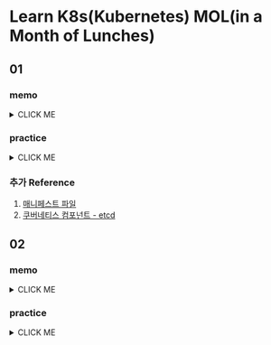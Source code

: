 # Learn K8s(Kubernetes) MOL(in a Month of Lunches)

## 01

### memo
<details><summary>CLICK ME</summary>
<p>


Kuberntes는 컨테이너를 실행하기 위한 플랫폼으로 컨테이너화(containzred)된 애플리케이션을 위해 아래와 같은 기능을 제공한다.
* 컨테이너화된 애플리케이션의 실행
* 순차적 업데이트
* 서비스 레벨 유지 
* 수요에 따른 스케일 확장
<br><br>

Kubernetes에는 두개의 핵심 개념이 있다.
1. 애플리케이션 정의를 위한 `API`
2. 애플리케이션 실행을 위한 `클러스터`
<br><br>

YAML 파일에 앱을 정의하고 Kubernetes에 전달함으로써, Kubernetes는 YAML 파일에 정의된 항목을 수행한다. 
* 사용자는 애플리케이션의 구조를 정의하는 역할
* 정의된 애플리케이션의 실행 및 관리는 Kuberntes의 역할
* YAML 파일을 애플리케이션을 제공하는 모든 컴포넌트의 목록을 담고있는 의미에서 애플리케이션 `매니페스트(manifest)`라고도 부름
  > 매니페스트 파일(manifest file)은 컴퓨팅에서 집합의 일부 또는 논리정연한 단위인 파일들의 그룹을 위한 메타데이터를 포함하는 파일이다. - wikipedia (1)

<br>

Kubernetes 클러스터에는 분산데이터베이스가 있다.
* 애플리케이션에 대한 설정 파일과 API 키 그리고 연결 자격 증명과 같은 데이터를 저장
* Kubernets 클러스터 데이터는 etcd라는 일관적이고 고가용성을 갖는 key-value 저장소를 사용 (2)
<br><br>


</p>
</details>

### practice
<details><summary>CLICK ME</summary>
<p>
  
  
실습을 위한 Kubernetes 구성이 필요한데, macOS 기준으로 [Docker Desktop](https://hub.docker.com/editions/community/docker-ce-desktop-mac) 설치 후 Dashboard에서 kubernetes를 활성화할 수 있다. 

```shell
$ kubectl get nodes
NAME             STATUS   ROLES    AGE   VERSION
docker-desktop   Ready    master   13d   v1.19.3
```


</p>
</details>

### 추가 Reference
1. [매니페스트 파일](https://ko.wikipedia.org/wiki/%EB%A7%A4%EB%8B%88%ED%8E%98%EC%8A%A4%ED%8A%B8_%ED%8C%8C%EC%9D%BC)
2. [쿠버네티스 컴포넌트 - etcd](https://kubernetes.io/ko/docs/concepts/overview/components/#etcd)

## 02

### memo
<details><summary>CLICK ME</summary>
<p>
  
  
Kubernetes는 컨테이너를 클러스터의 단일 노드에서 실행되는 컴퓨팅 단위인 Pod로 래핑한다. 
* Pod에는 Kubernetes에서 관리하는 가상 IP 주소를 할당
* Pod는 단일 컨테이너 또는 다수의 컨테이너 실행이 가능
* Kubernetes는 컨테이너를 직접 실행하지 않고, 노드에 설치된 도커와 같은 컨테이너 런타임에 위임
  * Pod의 컨테이너 ID는 컨테이너를 실행하는 다른 시스템에 대한 참조 
  * CRI(Container Runtime Interface)라는 API를 이용

Controller는 다른 리소스를 관리하는 Kubernetes의 리소스다. 
* Kubernetes API와 함께 시스템의 현재 상태를 관찰하여 리소스 상태에 따라 필요한 부분을 변경
* 다양한 Controller가 있으며, Pod 관리를 위한 주요 컨트롤러로 `Deployment`가 존재
* Controller는 라벨 선택기(label selector)를 사용하여 관리하는 리소스를 식별
  * 라벨을 활용한 리소스 식별
* Controller를 통해 Pod가 할당되는 경우, Controller 부터 리소스 해제
  * Controller는 Pod를 관리하는 주체로, 관리 중인 Pod가 삭제되면 다시 복구

애플리케이션 매니페스트는 JSON 또는 YAML로 작성할 수 있다.
* 선언적으로 작성되어 Kubernets에 원하는 최종 결과를 알리고, 이를 위해 수행해야 할 작업을 결정
* 애플리케이션에 대한 복제본 수, 적용해야하는 자원 제한, 정상 구동 여부, 애플리케이션의 설정 및 데이터를 저장하는 위치등을 지정 가능
  ```yaml
  # Kubernetes API의 버전과 리소스 유형을 지정
  apiVersion: v1
  kind: Pod

  # 리소스에 대한 메타데이터에는 이름(필수) 및 라벨(선택 사항)을 지정 
  metadata:
    name: hello-kiamol-3

  # 스펙은 리소스에 대한 실제 스펙으로, Pod의 경우 최소한 컨테이너 이름 및 이미지와 함께 실행할 컨테이너를 지정 
  spec:
    containers:
      - name: web
        image: kiamol/ch02-hello-kiamol
  ```

</p>
</details>

### practice
<details><summary>CLICK ME</summary>
<p>
  
#### Pod 생성
```shell
$ kubectl run ${POD_NAME} --image=${IMAGE} ${OPTIONS}
```

#### Pod 조회 및 접근
```shell
$ kubectl get pods
$ kubectl get pod ${POD_NAME}
$ kubectl describe pod ${POD_NAME}

# Pod 접속
$ kubectl exec -it ${POD_NAME} -- sh

# Pod 로그 확인
$ kubectl logs ${POD_NAME}
```

#### Pod 삭제
```
$ kubectl delete pod ${POD_NAME}
$ kubectl delete pods --all
```

</p>
</details>
